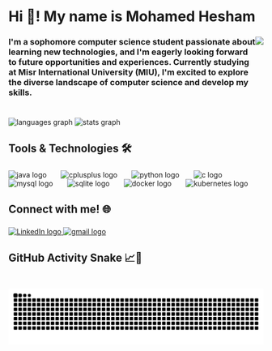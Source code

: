 <h1 align="left">Hi 👋! My name is Mohamed Hesham</h1>

###

<img align="right" height="110" src="https://github.com/user-attachments/assets/6fb72059-b70e-4bc9-9d43-bf52c82a0945"  />

###

<h3 align="left">I'm a sophomore computer science student passionate about learning new technologies, and I'm eagerly looking forward to future opportunities and experiences. Currently studying at Misr International University (MIU), I'm excited to explore the diverse landscape of computer science and develop my skills.</h3>

###

<br clear="both">

<div align="left">
  <img src="https://github-readme-stats.vercel.app/api/top-langs?username=mohamedelziat50&locale=en&hide_title=false&layout=compact&card_width=320&langs_count=6&theme=dracula&hide_border=false" height="150" alt="languages graph"  />
  <img src="https://github-readme-stats.vercel.app/api?username=mohamedelziat50&hide_title=false&hide_rank=false&show_icons=true&include_all_commits=true&count_private=true&disable_animations=false&theme=dracula&locale=en&hide_border=false&custom_title=Github%20Stats" height="150" alt="stats graph"  />
</div>

###

<h2 align="left">Tools & Technologies 🛠️</h2>

###

<div align="left">
  <img src="https://skillicons.dev/icons?i=java" height="55" alt="java logo"  />
  <img width="20" />
  <img src="https://skillicons.dev/icons?i=cpp" height="55" alt="cplusplus logo"  />
  <img width="20" />
  <img src="https://skillicons.dev/icons?i=py" height="55" alt="python logo"  />
  <img width="20" />
  <img src="https://skillicons.dev/icons?i=c" height="55" alt="c logo"  />
  <img width="20" />
  <img src="https://cdn.simpleicons.org/mysql/4479A1" height="55" alt="mysql logo"  />
  <img width="20" />
  <img src="https://skillicons.dev/icons?i=sqlite" height="55" alt="sqlite logo"  />
  <img width="20" />
  <img src="https://skillicons.dev/icons?i=docker" height="55" alt="docker logo"  />
  <img width="20" />
  <img src="https://skillicons.dev/icons?i=kubernetes" height="55" alt="kubernetes logo"  />
</div>

###

<h2 align="left">Connect with me! 🌐</h2>

###

<div align="left">
  <a href="https://www.linkedin.com/in/mohamedelziat50" target="_blank">
  <img src="https://img.shields.io/static/v1?message=LinkedIn&logo=linkedin&label=&color=0077B5&logoColor=white&labelColor=&style=for-the-badge" height="35" alt="LinkedIn logo" />
</a>
  <a href="mailto:mohamedelziat50@gmail.com" target="_blank">
    <img src="https://img.shields.io/static/v1?message=Gmail&logo=gmail&label=&color=D14836&logoColor=white&labelColor=&style=for-the-badge" height="35" alt="gmail logo" />
</a>
</div>

###

###

<h2 align="left">GitHub Activity Snake 📈🐍</h2>

###
<br clear="both">

<img src="https://raw.githubusercontent.com/mohamedelziat50/mohamedelziat50/output/snake.svg" alt="Snake animation" />

###
